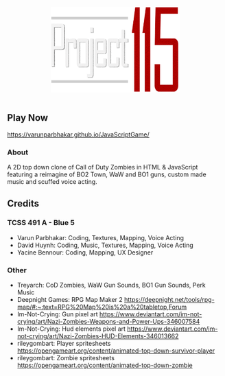 <img src="Assets/Images/Logo.png" alt="Project 115" width="300" height="200" style="display: block; margin: 0 auto"> <br>
## Play Now
https://varunparbhakar.github.io/JavaScriptGame/
### About
A 2D top down clone of Call of Duty Zombies in HTML & JavaScript featuring a reimagine of BO2 Town, WaW and BO1 guns, custom made music and scuffed voice acting.
## Credits
### TCSS 491 A - Blue 5 
- Varun Parbhakar: Coding, Textures, Mapping, Voice Acting<br>
- David Huynh: Coding, Music, Textures, Mapping, Voice Acting <br>
- Yacine Bennour: Coding, Mapping, UX Designer <br>
### Other
- Treyarch: CoD Zombies, WaW Gun Sounds, BO1 Gun Sounds, Perk Music
- Deepnight Games: RPG Map Maker 2 https://deepnight.net/tools/rpg-map/#:~:text=RPG%20Map%20is%20a%20tabletop,Forum
- Im-Not-Crying: Gun pixel art https://www.deviantart.com/im-not-crying/art/Nazi-Zombies-Weapons-and-Power-Ups-346007584
- Im-Not-Crying: Hud elements pixel art https://www.deviantart.com/im-not-crying/art/Nazi-Zombies-HUD-Elements-346013662
- rileygombart: Player spritesheets https://opengameart.org/content/animated-top-down-survivor-player
- rileygombart: Zombie spritesheets https://opengameart.org/content/animated-top-down-zombie
